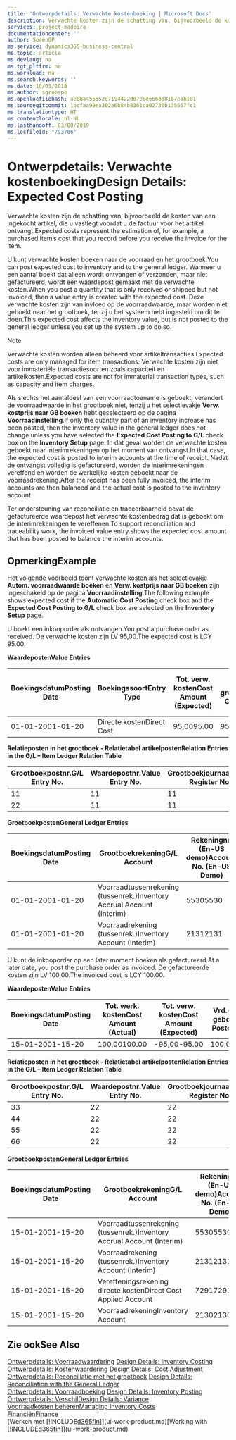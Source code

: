 ```yaml
---
title: 'Ontwerpdetails: Verwachte kostenboeking | Microsoft Docs'
description: Verwachte kosten zijn de schatting van, bijvoorbeeld de kosten van een ingekocht artikel, die u vastlegt voordat u de factuur voor het artikel ontvangt.
services: project-madeira
documentationcenter: ''
author: SorenGP
ms.service: dynamics365-business-central
ms.topic: article
ms.devlang: na
ms.tgt_pltfrm: na
ms.workload: na
ms.search.keywords: ''
ms.date: 10/01/2018
ms.author: sgroespe
ms.openlocfilehash: ae88a455552c7194422d07e6e666bd81b7eab101
ms.sourcegitcommit: 1bcfaa99ea302e6b84b8361ca02730b135557fc1
ms.translationtype: HT
ms.contentlocale: nl-NL
ms.lasthandoff: 03/08/2019
ms.locfileid: "793706"
---
```

# <a name="design-details-expected-cost-posting"></a><span data-ttu-id="7bc9e-103">Ontwerpdetails: Verwachte kostenboeking</span><span class="sxs-lookup"><span data-stu-id="7bc9e-103">Design Details: Expected Cost Posting</span></span>
<span data-ttu-id="7bc9e-104">Verwachte kosten zijn de schatting van, bijvoorbeeld de kosten van een ingekocht artikel, die u vastlegt voordat u de factuur voor het artikel ontvangt.</span><span class="sxs-lookup"><span data-stu-id="7bc9e-104">Expected costs represent the estimation of, for example, a purchased item’s cost that you record before you receive the invoice for the item.</span></span>  

 <span data-ttu-id="7bc9e-105">U kunt verwachte kosten boeken naar de voorraad en het grootboek.</span><span class="sxs-lookup"><span data-stu-id="7bc9e-105">You can post expected cost to inventory and to the general ledger.</span></span> <span data-ttu-id="7bc9e-106">Wanneer u een aantal boekt dat alleen wordt ontvangen of verzonden, maar niet gefactureerd, wordt een waardepost gemaakt met de verwachte kosten.</span><span class="sxs-lookup"><span data-stu-id="7bc9e-106">When you post a quantity that is only received or shipped but not invoiced, then a value entry is created with the expected cost.</span></span> <span data-ttu-id="7bc9e-107">Deze verwachte kosten zijn van invloed op de voorraadwaarde, maar worden niet geboekt naar het grootboek, tenzij u het systeem hebt ingesteld om dit te doen.</span><span class="sxs-lookup"><span data-stu-id="7bc9e-107">This expected cost affects the inventory value, but is not posted to the general ledger unless you set up the system up to do so.</span></span>  

> [!NOTE]  
>  <span data-ttu-id="7bc9e-108">Verwachte kosten worden alleen beheerd voor artikeltransacties.</span><span class="sxs-lookup"><span data-stu-id="7bc9e-108">Expected costs are only managed for item transactions.</span></span> <span data-ttu-id="7bc9e-109">Verwachte kosten zijn niet voor immateriële transactiesoorten zoals capaciteit en artikelkosten.</span><span class="sxs-lookup"><span data-stu-id="7bc9e-109">Expected costs are not for immaterial transaction types, such as capacity and item charges.</span></span>  

 <span data-ttu-id="7bc9e-110">Als slechts het aantaldeel van een voorraadtoename is geboekt, verandert de voorraadwaarde in het grootboek niet, tenzij u het selectievakje **Verw. kostprijs naar GB boeken** hebt geselecteerd op de pagina **Voorraadinstelling**.</span><span class="sxs-lookup"><span data-stu-id="7bc9e-110">If only the quantity part of an inventory increase has been posted, then the inventory value in the general ledger does not change unless you have selected the **Expected Cost Posting to G/L** check box on the **Inventory Setup** page.</span></span> <span data-ttu-id="7bc9e-111">In dat geval worden de verwachte kosten geboekt naar interimrekeningen op het moment van ontvangst.</span><span class="sxs-lookup"><span data-stu-id="7bc9e-111">In that case, the expected cost is posted to interim accounts at the time of receipt.</span></span> <span data-ttu-id="7bc9e-112">Nadat de ontvangst volledig is gefactureerd, worden de interimrekeningen vereffend en worden de werkelijke kosten geboekt naar de voorraadrekening.</span><span class="sxs-lookup"><span data-stu-id="7bc9e-112">After the receipt has been fully invoiced, the interim accounts are then balanced and the actual cost is posted to the inventory account.</span></span>  

 <span data-ttu-id="7bc9e-113">Ter ondersteuning van reconciliatie en traceerbaarheid bevat de gefactureerde waardepost het verwachte kostenbedrag dat is geboekt om de interimrekeningen te vereffenen.</span><span class="sxs-lookup"><span data-stu-id="7bc9e-113">To support reconciliation and traceability work, the invoiced value entry shows the expected cost amount that has been posted to balance the interim accounts.</span></span>  

## <a name="example"></a><span data-ttu-id="7bc9e-114">Opmerking</span><span class="sxs-lookup"><span data-stu-id="7bc9e-114">Example</span></span>  
 <span data-ttu-id="7bc9e-115">Het volgende voorbeeld toont verwachte kosten als het selectievakje **Autom. voorraadwaarde boeken** en **Verw. kostprijs naar GB boeken** zijn ingeschakeld op de pagina **Voorraadinstelling**.</span><span class="sxs-lookup"><span data-stu-id="7bc9e-115">The following example shows expected cost if the **Automatic Cost Posting** check box and the **Expected Cost Posting to G/L** check box are selected on the **Inventory Setup** page.</span></span>  

 <span data-ttu-id="7bc9e-116">U boekt een inkooporder als ontvangen.</span><span class="sxs-lookup"><span data-stu-id="7bc9e-116">You post a purchase order as received.</span></span> <span data-ttu-id="7bc9e-117">De verwachte kosten zijn LV 95,00.</span><span class="sxs-lookup"><span data-stu-id="7bc9e-117">The expected cost is LCY 95.00.</span></span>  

 <span data-ttu-id="7bc9e-118">**Waardeposten**</span><span class="sxs-lookup"><span data-stu-id="7bc9e-118">**Value Entries**</span></span>  

|<span data-ttu-id="7bc9e-119">Boekingsdatum</span><span class="sxs-lookup"><span data-stu-id="7bc9e-119">Posting Date</span></span>|<span data-ttu-id="7bc9e-120">Boekingssoort</span><span class="sxs-lookup"><span data-stu-id="7bc9e-120">Entry Type</span></span>|<span data-ttu-id="7bc9e-121">Tot. verw. kosten</span><span class="sxs-lookup"><span data-stu-id="7bc9e-121">Cost Amount (Expected)</span></span>|<span data-ttu-id="7bc9e-122">Verw. kostn geboekt nr grootbk</span><span class="sxs-lookup"><span data-stu-id="7bc9e-122">Expected Cost Posted to G/L</span></span>|<span data-ttu-id="7bc9e-123">Verwachte kosten</span><span class="sxs-lookup"><span data-stu-id="7bc9e-123">Expected Cost</span></span>|<span data-ttu-id="7bc9e-124">Artikelpostnr.</span><span class="sxs-lookup"><span data-stu-id="7bc9e-124">Item Ledger Entry No.</span></span>|<span data-ttu-id="7bc9e-125">Volgnummer</span><span class="sxs-lookup"><span data-stu-id="7bc9e-125">Entry No.</span></span>|  
|------------------|----------------|------------------------------|----------------------------------|-------------------|---------------------------|---------------|  
|<span data-ttu-id="7bc9e-126">01-01-20</span><span class="sxs-lookup"><span data-stu-id="7bc9e-126">01-01-20</span></span>|<span data-ttu-id="7bc9e-127">Directe kosten</span><span class="sxs-lookup"><span data-stu-id="7bc9e-127">Direct Cost</span></span>|<span data-ttu-id="7bc9e-128">95,00</span><span class="sxs-lookup"><span data-stu-id="7bc9e-128">95.00</span></span>|<span data-ttu-id="7bc9e-129">95,00</span><span class="sxs-lookup"><span data-stu-id="7bc9e-129">95.00</span></span>|<span data-ttu-id="7bc9e-130">Ja</span><span class="sxs-lookup"><span data-stu-id="7bc9e-130">Yes</span></span>|<span data-ttu-id="7bc9e-131">1</span><span class="sxs-lookup"><span data-stu-id="7bc9e-131">1</span></span>|<span data-ttu-id="7bc9e-132">1</span><span class="sxs-lookup"><span data-stu-id="7bc9e-132">1</span></span>|  

 <span data-ttu-id="7bc9e-133">**Relatieposten in het grootboek - Relatietabel artikelposten**</span><span class="sxs-lookup"><span data-stu-id="7bc9e-133">**Relation Entries in the G/L – Item Ledger Relation Table**</span></span>  

|<span data-ttu-id="7bc9e-134">Grootboekpostnr.</span><span class="sxs-lookup"><span data-stu-id="7bc9e-134">G/L Entry No.</span></span>|<span data-ttu-id="7bc9e-135">Waardepostnr.</span><span class="sxs-lookup"><span data-stu-id="7bc9e-135">Value Entry No.</span></span>|<span data-ttu-id="7bc9e-136">Grootboekjournaalnr.</span><span class="sxs-lookup"><span data-stu-id="7bc9e-136">G/L Register No.</span></span>|  
|--------------------|---------------------|-----------------------|  
|<span data-ttu-id="7bc9e-137">1</span><span class="sxs-lookup"><span data-stu-id="7bc9e-137">1</span></span>|<span data-ttu-id="7bc9e-138">1</span><span class="sxs-lookup"><span data-stu-id="7bc9e-138">1</span></span>|<span data-ttu-id="7bc9e-139">1</span><span class="sxs-lookup"><span data-stu-id="7bc9e-139">1</span></span>|  
|<span data-ttu-id="7bc9e-140">2</span><span class="sxs-lookup"><span data-stu-id="7bc9e-140">2</span></span>|<span data-ttu-id="7bc9e-141">1</span><span class="sxs-lookup"><span data-stu-id="7bc9e-141">1</span></span>|<span data-ttu-id="7bc9e-142">1</span><span class="sxs-lookup"><span data-stu-id="7bc9e-142">1</span></span>|  

 <span data-ttu-id="7bc9e-143">**Grootboekposten**</span><span class="sxs-lookup"><span data-stu-id="7bc9e-143">**General Ledger Entries**</span></span>  

|<span data-ttu-id="7bc9e-144">Boekingsdatum</span><span class="sxs-lookup"><span data-stu-id="7bc9e-144">Posting Date</span></span>|<span data-ttu-id="7bc9e-145">Grootboekrekening</span><span class="sxs-lookup"><span data-stu-id="7bc9e-145">G/L Account</span></span>|<span data-ttu-id="7bc9e-146">Rekeningnr. (En-US demo)</span><span class="sxs-lookup"><span data-stu-id="7bc9e-146">Account No. (En-US Demo)</span></span>|<span data-ttu-id="7bc9e-147">Bedrag</span><span class="sxs-lookup"><span data-stu-id="7bc9e-147">Amount</span></span>|<span data-ttu-id="7bc9e-148">Volgnummer</span><span class="sxs-lookup"><span data-stu-id="7bc9e-148">Entry No.</span></span>|  
|------------------|------------------|---------------------------------|------------|---------------|  
|<span data-ttu-id="7bc9e-149">01-01-20</span><span class="sxs-lookup"><span data-stu-id="7bc9e-149">01-01-20</span></span>|<span data-ttu-id="7bc9e-150">Voorraadtussenrekening (tussenrek.)</span><span class="sxs-lookup"><span data-stu-id="7bc9e-150">Inventory Accrual Account (Interim)</span></span>|<span data-ttu-id="7bc9e-151">5530</span><span class="sxs-lookup"><span data-stu-id="7bc9e-151">5530</span></span>|<span data-ttu-id="7bc9e-152">-95,00</span><span class="sxs-lookup"><span data-stu-id="7bc9e-152">-95.00</span></span>|<span data-ttu-id="7bc9e-153">2</span><span class="sxs-lookup"><span data-stu-id="7bc9e-153">2</span></span>|  
|<span data-ttu-id="7bc9e-154">01-01-20</span><span class="sxs-lookup"><span data-stu-id="7bc9e-154">01-01-20</span></span>|<span data-ttu-id="7bc9e-155">Voorraadrekening (tussenrek.)</span><span class="sxs-lookup"><span data-stu-id="7bc9e-155">Inventory Account (Interim)</span></span>|<span data-ttu-id="7bc9e-156">2131</span><span class="sxs-lookup"><span data-stu-id="7bc9e-156">2131</span></span>|<span data-ttu-id="7bc9e-157">95,00</span><span class="sxs-lookup"><span data-stu-id="7bc9e-157">95.00</span></span>|<span data-ttu-id="7bc9e-158">1</span><span class="sxs-lookup"><span data-stu-id="7bc9e-158">1</span></span>|  

 <span data-ttu-id="7bc9e-159">U kunt de inkooporder op een later moment boeken als gefactureerd.</span><span class="sxs-lookup"><span data-stu-id="7bc9e-159">At a later date, you post the purchase order as invoiced.</span></span> <span data-ttu-id="7bc9e-160">De gefactureerde kosten zijn LV 100,00.</span><span class="sxs-lookup"><span data-stu-id="7bc9e-160">The invoiced cost is LCY 100.00.</span></span>  

 <span data-ttu-id="7bc9e-161">**Waardeposten**</span><span class="sxs-lookup"><span data-stu-id="7bc9e-161">**Value Entries**</span></span>  

|<span data-ttu-id="7bc9e-162">Boekingsdatum</span><span class="sxs-lookup"><span data-stu-id="7bc9e-162">Posting Date</span></span>|<span data-ttu-id="7bc9e-163">Tot. werk. kosten</span><span class="sxs-lookup"><span data-stu-id="7bc9e-163">Cost Amount (Actual)</span></span>|<span data-ttu-id="7bc9e-164">Tot. verw. kosten</span><span class="sxs-lookup"><span data-stu-id="7bc9e-164">Cost Amount (Expected)</span></span>|<span data-ttu-id="7bc9e-165">Vrd.-waarde geboekt</span><span class="sxs-lookup"><span data-stu-id="7bc9e-165">Cost Posted to G/L</span></span>|<span data-ttu-id="7bc9e-166">Verwachte kosten</span><span class="sxs-lookup"><span data-stu-id="7bc9e-166">Expected Cost</span></span>|<span data-ttu-id="7bc9e-167">Artikelpostnr.</span><span class="sxs-lookup"><span data-stu-id="7bc9e-167">Item Ledger Entry No.</span></span>|<span data-ttu-id="7bc9e-168">Volgnummer</span><span class="sxs-lookup"><span data-stu-id="7bc9e-168">Entry No.</span></span>|  
|------------------|----------------------------|------------------------------|-------------------------|-------------------|---------------------------|---------------|  
|<span data-ttu-id="7bc9e-169">15-01-20</span><span class="sxs-lookup"><span data-stu-id="7bc9e-169">01-15-20</span></span>|<span data-ttu-id="7bc9e-170">100.00</span><span class="sxs-lookup"><span data-stu-id="7bc9e-170">100.00</span></span>|<span data-ttu-id="7bc9e-171">-95,00</span><span class="sxs-lookup"><span data-stu-id="7bc9e-171">-95.00</span></span>|<span data-ttu-id="7bc9e-172">100.00</span><span class="sxs-lookup"><span data-stu-id="7bc9e-172">100.00</span></span>|<span data-ttu-id="7bc9e-173">Nee</span><span class="sxs-lookup"><span data-stu-id="7bc9e-173">No</span></span>|<span data-ttu-id="7bc9e-174">1</span><span class="sxs-lookup"><span data-stu-id="7bc9e-174">1</span></span>|<span data-ttu-id="7bc9e-175">2</span><span class="sxs-lookup"><span data-stu-id="7bc9e-175">2</span></span>|  

 <span data-ttu-id="7bc9e-176">**Relatieposten in het grootboek - Relatietabel artikelposten**</span><span class="sxs-lookup"><span data-stu-id="7bc9e-176">**Relation Entries in the G/L – Item Ledger Relation Table**</span></span>  

|<span data-ttu-id="7bc9e-177">Grootboekpostnr.</span><span class="sxs-lookup"><span data-stu-id="7bc9e-177">G/L Entry No.</span></span>|<span data-ttu-id="7bc9e-178">Waardepostnr.</span><span class="sxs-lookup"><span data-stu-id="7bc9e-178">Value Entry No.</span></span>|<span data-ttu-id="7bc9e-179">Grootboekjournaalnr.</span><span class="sxs-lookup"><span data-stu-id="7bc9e-179">G/L Register No.</span></span>|  
|--------------------|---------------------|-----------------------|  
|<span data-ttu-id="7bc9e-180">3</span><span class="sxs-lookup"><span data-stu-id="7bc9e-180">3</span></span>|<span data-ttu-id="7bc9e-181">2</span><span class="sxs-lookup"><span data-stu-id="7bc9e-181">2</span></span>|<span data-ttu-id="7bc9e-182">2</span><span class="sxs-lookup"><span data-stu-id="7bc9e-182">2</span></span>|  
|<span data-ttu-id="7bc9e-183">4</span><span class="sxs-lookup"><span data-stu-id="7bc9e-183">4</span></span>|<span data-ttu-id="7bc9e-184">2</span><span class="sxs-lookup"><span data-stu-id="7bc9e-184">2</span></span>|<span data-ttu-id="7bc9e-185">2</span><span class="sxs-lookup"><span data-stu-id="7bc9e-185">2</span></span>|  
|<span data-ttu-id="7bc9e-186">5</span><span class="sxs-lookup"><span data-stu-id="7bc9e-186">5</span></span>|<span data-ttu-id="7bc9e-187">2</span><span class="sxs-lookup"><span data-stu-id="7bc9e-187">2</span></span>|<span data-ttu-id="7bc9e-188">2</span><span class="sxs-lookup"><span data-stu-id="7bc9e-188">2</span></span>|  
|<span data-ttu-id="7bc9e-189">6</span><span class="sxs-lookup"><span data-stu-id="7bc9e-189">6</span></span>|<span data-ttu-id="7bc9e-190">2</span><span class="sxs-lookup"><span data-stu-id="7bc9e-190">2</span></span>|<span data-ttu-id="7bc9e-191">2</span><span class="sxs-lookup"><span data-stu-id="7bc9e-191">2</span></span>|  

 <span data-ttu-id="7bc9e-192">**Grootboekposten**</span><span class="sxs-lookup"><span data-stu-id="7bc9e-192">**General Ledger Entries**</span></span>  

|<span data-ttu-id="7bc9e-193">Boekingsdatum</span><span class="sxs-lookup"><span data-stu-id="7bc9e-193">Posting Date</span></span>|<span data-ttu-id="7bc9e-194">Grootboekrekening</span><span class="sxs-lookup"><span data-stu-id="7bc9e-194">G/L Account</span></span>|<span data-ttu-id="7bc9e-195">Rekeningnr. (En-US demo)</span><span class="sxs-lookup"><span data-stu-id="7bc9e-195">Account No. (En-US Demo)</span></span>|<span data-ttu-id="7bc9e-196">Bedrag</span><span class="sxs-lookup"><span data-stu-id="7bc9e-196">Amount</span></span>|<span data-ttu-id="7bc9e-197">Volgnummer</span><span class="sxs-lookup"><span data-stu-id="7bc9e-197">Entry No.</span></span>|  
|------------------|------------------|---------------------------------|------------|---------------|  
|<span data-ttu-id="7bc9e-198">15-01-20</span><span class="sxs-lookup"><span data-stu-id="7bc9e-198">01-15-20</span></span>|<span data-ttu-id="7bc9e-199">Voorraadtussenrekening (tussenrek.)</span><span class="sxs-lookup"><span data-stu-id="7bc9e-199">Inventory Accrual Account (Interim)</span></span>|<span data-ttu-id="7bc9e-200">5530</span><span class="sxs-lookup"><span data-stu-id="7bc9e-200">5530</span></span>|<span data-ttu-id="7bc9e-201">95,00</span><span class="sxs-lookup"><span data-stu-id="7bc9e-201">95.00</span></span>|<span data-ttu-id="7bc9e-202">4</span><span class="sxs-lookup"><span data-stu-id="7bc9e-202">4</span></span>|  
|<span data-ttu-id="7bc9e-203">15-01-20</span><span class="sxs-lookup"><span data-stu-id="7bc9e-203">01-15-20</span></span>|<span data-ttu-id="7bc9e-204">Voorraadrekening (tussenrek.)</span><span class="sxs-lookup"><span data-stu-id="7bc9e-204">Inventory Account (Interim)</span></span>|<span data-ttu-id="7bc9e-205">2131</span><span class="sxs-lookup"><span data-stu-id="7bc9e-205">2131</span></span>|<span data-ttu-id="7bc9e-206">-95,00</span><span class="sxs-lookup"><span data-stu-id="7bc9e-206">-95.00</span></span>|<span data-ttu-id="7bc9e-207">3</span><span class="sxs-lookup"><span data-stu-id="7bc9e-207">3</span></span>|  
|<span data-ttu-id="7bc9e-208">15-01-20</span><span class="sxs-lookup"><span data-stu-id="7bc9e-208">01-15-20</span></span>|<span data-ttu-id="7bc9e-209">Vereffeningsrekening directe kosten</span><span class="sxs-lookup"><span data-stu-id="7bc9e-209">Direct Cost Applied Account</span></span>|<span data-ttu-id="7bc9e-210">7291</span><span class="sxs-lookup"><span data-stu-id="7bc9e-210">7291</span></span>|<span data-ttu-id="7bc9e-211">-100</span><span class="sxs-lookup"><span data-stu-id="7bc9e-211">-100</span></span>|<span data-ttu-id="7bc9e-212">6</span><span class="sxs-lookup"><span data-stu-id="7bc9e-212">6</span></span>|  
|<span data-ttu-id="7bc9e-213">15-01-20</span><span class="sxs-lookup"><span data-stu-id="7bc9e-213">01-15-20</span></span>|<span data-ttu-id="7bc9e-214">Voorraadrekening</span><span class="sxs-lookup"><span data-stu-id="7bc9e-214">Inventory Account</span></span>|<span data-ttu-id="7bc9e-215">2130</span><span class="sxs-lookup"><span data-stu-id="7bc9e-215">2130</span></span>|<span data-ttu-id="7bc9e-216">100</span><span class="sxs-lookup"><span data-stu-id="7bc9e-216">100</span></span>|<span data-ttu-id="7bc9e-217">5</span><span class="sxs-lookup"><span data-stu-id="7bc9e-217">5</span></span>|  

## <a name="see-also"></a><span data-ttu-id="7bc9e-218">Zie ook</span><span class="sxs-lookup"><span data-stu-id="7bc9e-218">See Also</span></span>
 <span data-ttu-id="7bc9e-219">[Ontwerpdetails: Voorraadwaardering](design-details-inventory-costing.md) </span><span class="sxs-lookup"><span data-stu-id="7bc9e-219">[Design Details: Inventory Costing](design-details-inventory-costing.md) </span></span>  
 <span data-ttu-id="7bc9e-220">[Ontwerpdetails: Kostenwaardering](design-details-cost-adjustment.md) </span><span class="sxs-lookup"><span data-stu-id="7bc9e-220">[Design Details: Cost Adjustment](design-details-cost-adjustment.md) </span></span>  
 <span data-ttu-id="7bc9e-221">[Ontwerpdetails: Reconciliatie met het grootboek](design-details-reconciliation-with-the-general-ledger.md) </span><span class="sxs-lookup"><span data-stu-id="7bc9e-221">[Design Details: Reconciliation with the General Ledger](design-details-reconciliation-with-the-general-ledger.md) </span></span>  
 <span data-ttu-id="7bc9e-222">[Ontwerpdetails: Voorraadboeking](design-details-inventory-posting.md) </span><span class="sxs-lookup"><span data-stu-id="7bc9e-222">[Design Details: Inventory Posting](design-details-inventory-posting.md) </span></span>  
 [<span data-ttu-id="7bc9e-223">Ontwerpdetails: Verschil</span><span class="sxs-lookup"><span data-stu-id="7bc9e-223">Design Details: Variance</span></span>](design-details-variance.md)  
 [<span data-ttu-id="7bc9e-224">Voorraadkosten beheren</span><span class="sxs-lookup"><span data-stu-id="7bc9e-224">Managing Inventory Costs</span></span>](finance-manage-inventory-costs.md)  
 [<span data-ttu-id="7bc9e-225">Financiën</span><span class="sxs-lookup"><span data-stu-id="7bc9e-225">Finance</span></span>](finance.md)  
 <span data-ttu-id="7bc9e-226">[Werken met [!INCLUDE[d365fin](includes/d365fin_md.md)]](ui-work-product.md)</span><span class="sxs-lookup"><span data-stu-id="7bc9e-226">[Working with [!INCLUDE[d365fin](includes/d365fin_md.md)]](ui-work-product.md)</span></span>
